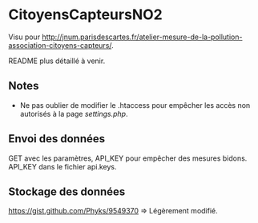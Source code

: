 CitoyensCapteursNO2
=====
Visu pour http://jnum.parisdescartes.fr/atelier-mesure-de-la-pollution-association-citoyens-capteurs/.

README plus détaillé à venir.

## Notes

* Ne pas oublier de modifier le .htaccess pour empêcher les accès non autorisés à la page _settings.php_.

## Envoi des données
GET avec les paramètres, API_KEY pour empêcher des mesures bidons.
API_KEY dans le fichier api.keys.

## Stockage des données
https://gist.github.com/Phyks/9549370 => Légèrement modifié.
